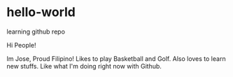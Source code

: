 # hello-world
learning github repo

Hi People!

Im Jose, Proud Filipino! Likes to play Basketball and Golf. Also loves to learn new stuffs. Like what I'm doing right now with Github.
